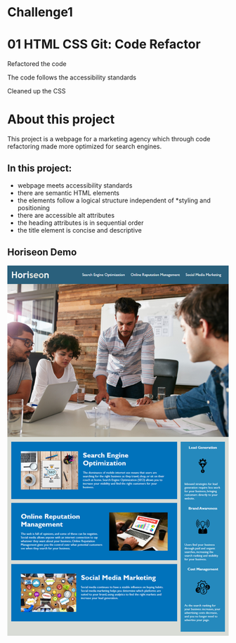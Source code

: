 # Challenge1

# 01 HTML CSS Git: Code Refactor

Refactored the code

The code follows the accessibility standards

Cleaned up the CSS

# About this project
This project is a webpage for a marketing agency which through code refactoring made more optimized for search engines.


## In this project:


- webpage meets accessibility standards
-  there are semantic HTML elements
- the elements follow a logical structure independent of *styling and positioning
- there are accessible alt attributes
- the heading attributes is in sequential order
- the title element is concise and descriptive

## Horiseon Demo
![Horiseon Demo](https://github.com/sindhu-sp/Challenge1/blob/main/assets/images/horiseon.jpg)
